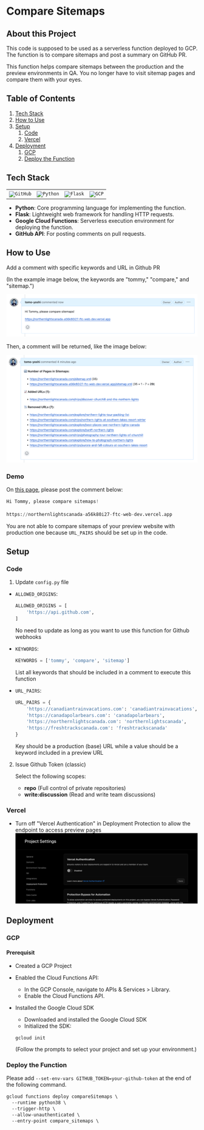 # Compare Sitemaps

## About this Project

This code is supposed to be used as a serverless function deployed to GCP. The function is to compare sitemaps and post a summary on GitHub PR. 

This function helps compare sitemaps between the production and the preview environments in QA. You no longer have to visit sitemap pages and compare them with your eyes.


## Table of Contents
1. [Tech Stack](#tech-stack)
2. [How to Use](#how-to-use)
3. [Setup](#setup)
    1. [Code](#code)
    2. [Vercel](#vercel)
4. [Deployment](#deployment)
    1. [GCP](#gcp)
    2. [Deploy the Function](#deploy-the-function)


## Tech Stack

<div align="center">
	<table>
		<tr>
			<td><code><img width="50" src="https://user-images.githubusercontent.com/25181517/192108374-8da61ba1-99ec-41d7-80b8-fb2f7c0a4948.png" alt="GitHub" title="GitHub"/></code></td>
			<td><code><img width="50" src="https://user-images.githubusercontent.com/25181517/183423507-c056a6f9-1ba8-4312-a350-19bcbc5a8697.png" alt="Python" title="Python"/></code></td>
			<td><code><img width="50" src="https://user-images.githubusercontent.com/25181517/183423775-2276e25d-d43d-4e58-890b-edbc88e915f7.png" alt="Flask" title="Flask"/></code></td>
			<td><code><img width="50" src="https://user-images.githubusercontent.com/25181517/183911547-990692bc-8411-4878-99a0-43506cdb69cf.png" alt="GCP" title="GCP"/></code></td>
		</tr>
	</table>
</div>

- **Python**: Core programming language for implementing the function.
- **Flask**: Lightweight web framework for handling HTTP requests.
- **Google Cloud Functions**: Serverless execution environment for deploying the function.
- **GitHub API**: For posting comments on pull requests.


## How to Use
Add a comment with specific keywords and URL in Github PR

(In the example image below, the keywords are "tommy," "compare," and "sitemap.")

![PR Comment](./assets/pr_comment.png)

Then, a comment will be returned, like the image below:

![PR Return Comment](./assets/pr_return_comment.png)

### Demo

On [this page](https://github.com/), please post the comment below:

```py
Hi Tommy, please compare sitemaps!

https://northernlightscanada-a56k80i27-ftc-web-dev.vercel.app
```

You are not able to compare sitemaps of your preview website with production one because `URL_PAIRS` should be set up in the code.

## Setup

### Code

1. Update `config.py` file
- `ALLOWED_ORIGINS`:
    ```py
    ALLOWED_ORIGINS = [
        'https://api.github.com',
    ]
    ```
    
    No need to update as long as you want to use this function for Github webhooks

- `KEYWORDS`:
    ```py
    KEYWORDS = ['tommy', 'compare', 'sitemap']
    ```

    List all keywords that should be included in a comment to execute this function

- `URL_PAIRS`:
    ```py
    URL_PAIRS = {
        'https://canadiantrainvacations.com': 'canadiantrainvacations',
        'https://canadapolarbears.com': 'canadapolarbears',
        'https://northernlightscanada.com': 'northernlightscanada',
        'https://freshtrackscanada.com': 'freshtrackscanada'
    }
    ```

    Key should be a production (base) URL while a value should be a keyword included in a preview URL



2. Issue Github Token (classic)

    Select the following scopes:

    - **repo** (Full control of private repositories)
    - **write:discussion** (Read and write team discussions)

### Vercel
- Turn off "Vercel Authentication" in Deployment Protection to allow the endpoint to access preview pages
![Vercel Authentication](./assets/vercel_screenshot.png)


## Deployment

### GCP

#### Prerequisit

- Created a GCP Project
- Enabled the Cloud Functions API:
    - In the GCP Console, navigate to APIs & Services > Library.
    - Enable the Cloud Functions API.
- Installed the Google Cloud SDK
    - Downloaded and installed the Google Cloud SDK
    - Initialized the SDK:

    ```
    gcloud init
    ```
    (Follow the prompts to select your project and set up your environment.)


### Deploy the Function

Please add `--set-env-vars GITHUB_TOKEN=your-github-token` at the end of the following command.


```
gcloud functions deploy compareSitemaps \
  --runtime python38 \
  --trigger-http \
  --allow-unauthenticated \
  --entry-point compare_sitemaps \
```
